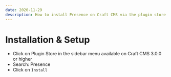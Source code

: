 ```yaml
---
date: 2020-11-29
description: How to install Presence on Craft CMS via the plugin store
---
```


# Installation & Setup

- Click on Plugin Store in the sidebar menu available on Craft CMS 3.0.0 or higher
- Search: Presence
- Click on `Install`